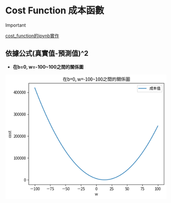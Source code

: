 # Cost Function 成本函數

> [!IMPORTANT]
> [cost_function的ipynb實作](./cost_function1.ipynb)

## 依據公式(真實值-預測值)^2
- **在b=0, w=-100~100之間的關係圖**

![](./images/pic3.png)